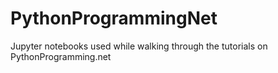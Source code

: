 # PythonProgrammingNet
Jupyter notebooks used while walking through the tutorials on PythonProgramming.net

